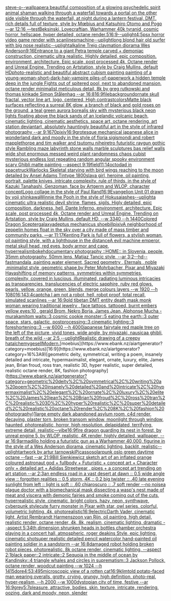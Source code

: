 [steve-o](https://www.ebank.nz/aiartgenerator?category=steve-o)[--wallpaper](https://www.ebank.nz/aiartgenerator?category=--wallpaper)[a beautiful composition of a glowing psychedelic spirit animal shaman walking through a waterfall towards a portal on the other side visible through the waterfall, at night during a lantern festival, DMT,  rich details full of texture, style by Mœbius and Katsuhiro Otomo and Pogo —ar 12:16 —test](https://www.ebank.nz/aiartgenerator?category=a%20beautiful%20composition%20of%20a%20glowing%20psychedelic%20spirit%20animal%20shaman%20walking%20through%20a%20waterfall%20towards%20a%20portal%20on%20the%20other%20side%20visible%20through%20the%20waterfall%2C%20at%20night%20during%20a%20lantern%20festival%2C%20DMT%2C%20%20rich%20details%20full%20of%20texture%2C%20style%20by%20M%C5%93bius%20and%20Katsuhiro%20Otomo%20and%20Pogo%20%E2%80%94ar%2012%3A16%20%E2%80%94test)[Beksinski, Lovecraftian, Warhammer 40k tyranid, cosmic horror, hellscape, hyper detailed, octane render](https://www.ebank.nz/aiartgenerator?category=Beksinski%2C%20Lovecraftian%2C%20Warhammer%2040k%20tyranid%2C%20cosmic%20horror%2C%20hellscape%2C%20hyper%20detailed%2C%20octane%20render)[.5](https://www.ebank.nz/aiartgenerator?category=.5)[16:9](https://www.ebank.nz/aiartgenerator?category=16%3A9)[--uplight](https://www.ebank.nz/aiartgenerator?category=--uplight)[4:5](https://www.ebank.nz/aiartgenerator?category=4%3A5)[psx horror video game render with scanlines](https://www.ebank.nz/aiartgenerator?category=psx%20horror%20video%20game%20render%20with%20scanlines)[machine](https://www.ebank.nz/aiartgenerator?category=machine)[--uplight](https://www.ebank.nz/aiartgenerator?category=--uplight)[long blond hair old surfer with big nose realistic](https://www.ebank.nz/aiartgenerator?category=long%20blond%20hair%20old%20surfer%20with%20big%20nose%20realistic)[--uplight](https://www.ebank.nz/aiartgenerator?category=--uplight)[alkaline Trejo claymation diorama Wes Anderson](https://www.ebank.nz/aiartgenerator?category=alkaline%20Trejo%20claymation%20diorama%20Wes%20Anderson)[9:16](https://www.ebank.nz/aiartgenerator?category=9%3A16)[Entrance to a giant Petra temple carved + demoniac construction, cinematic ultra realistic. Highly detailed, epic composition. environment, architecture. Epic scale, post processed 4k, Octane render and Unreal Engine. Trending on Artstation, style by Craig Mullins, default HD](https://www.ebank.nz/aiartgenerator?category=Entrance%20to%20a%20giant%20Petra%20temple%20carved%20%2B%20demoniac%20construction%2C%20cinematic%20ultra%20realistic.%20Highly%20detailed%2C%20epic%20composition.%20environment%2C%20architecture.%20Epic%20scale%2C%20post%20processed%204k%2C%20Octane%20render%20and%20Unreal%20Engine.%20Trending%20on%20Artstation%2C%20style%20by%20Craig%20Mullins%2C%20default%20HD)[photo-realistic and beautiful abstract cubism painting painting of a young-woman-short-dark-hair-vampire piles-of-paperwork a hidden temple deep in the jungle Fights out of spitered pool, next to abandoned mansion, octane render minimalist meticulous detail, 8k by greg rutkowski and thomas kinkade Simon Stålenhag  --ar 16:8](https://www.ebank.nz/aiartgenerator?category=photo-realistic%20and%20beautiful%20abstract%20cubism%20painting%20painting%20of%20a%20young-woman-short-dark-hair-vampire%20piles-of-paperwork%20a%20hidden%20temple%20deep%20in%20the%20jungle%20Fights%20out%20of%20spitered%20pool%2C%20next%20to%20abandoned%20mansion%2C%20octane%20render%20minimalist%20meticulous%20detail%2C%208k%20by%20greg%20rutkowski%20and%20thomas%20kinkade%20Simon%20St%C3%A5lenhag%20%20--ar%2016%3A8)[16:9](https://www.ebank.nz/aiartgenerator?category=16%3A9)[file](https://www.ebank.nz/aiartgenerator?category=file)[background](https://www.ebank.nz/aiartgenerator?category=background)[ornate skull fractal, vector line art, logo, centered, High contrast](https://www.ebank.nz/aiartgenerator?category=ornate%20skull%20fractal%2C%20vector%20line%20art%2C%20logo%2C%20centered%2C%20High%20contrast)[colors](https://www.ebank.nz/aiartgenerator?category=colors)[Matte black surfaces reflecting a surreal 8K glow, a branch of black and gold roses on the ground, a teal green aurora borealis sky with mysterious black neon lights floating above the black sands of an Icelandic volcanic beach, cinematic lighting, cinematic aesthetics, space art, octane rendering, art station deviantart, absolutely hauntingly beautiful art in the style of infrared photography --ar 9:16](https://www.ebank.nz/aiartgenerator?category=Matte%20black%20surfaces%20reflecting%20a%20surreal%208K%20glow%2C%20a%20branch%20of%20black%20and%20gold%20roses%20on%20the%20ground%2C%20a%20teal%20green%20aurora%20borealis%20sky%20with%20mysterious%20black%20neon%20lights%20floating%20above%20the%20black%20sands%20of%20an%20Icelandic%20volcanic%20beach%2C%20cinematic%20lighting%2C%20cinematic%20aesthetics%2C%20space%20art%2C%20octane%20rendering%2C%20art%20station%20deviantart%2C%20absolutely%20hauntingly%20beautiful%20art%20in%20the%20style%20of%20infrared%20photography%20--ar%209%3A16)[70](https://www.ebank.nz/aiartgenerator?category=70)[pixiv](https://www.ebank.nz/aiartgenerator?category=pixiv)[16:9](https://www.ebank.nz/aiartgenerator?category=16%3A9)[grotesque mechanical japanese alice in wonderland dark and moody in the style of floria sigismondi and robert mapplethorpe and tim walker and tsutomu nihei](https://www.ebank.nz/aiartgenerator?category=grotesque%20mechanical%20japanese%20alice%20in%20wonderland%20dark%20and%20moody%20in%20the%20style%20of%20floria%20sigismondi%20and%20robert%20mapplethorpe%20and%20tim%20walker%20and%20tsutomu%20nihei)[retro futuristic raygun gothic style Rambling maze labyrinth stone walls marble sculptures bas relief walls wide shot enormous messed weird plant randomness chaos  cubist mysterious endless lost repeating random angular spooky environment scary Ghibli matte painting --aspect 9:19](https://www.ebank.nz/aiartgenerator?category=retro%20futuristic%20raygun%20gothic%20style%20Rambling%20maze%20labyrinth%20stone%20walls%20marble%20sculptures%20bas%20relief%20walls%20wide%20shot%20enormous%20messed%20weird%20plant%20randomness%20chaos%20%20cubist%20mysterious%20endless%20lost%20repeating%20random%20angular%20spooky%20environment%20scary%20Ghibli%20matte%20painting%20--aspect%209%3A19)[field](https://www.ebank.nz/aiartgenerator?category=field)[11:14](https://www.ebank.nz/aiartgenerator?category=11%3A14)[octodad in space](https://www.ebank.nz/aiartgenerator?category=octodad%20in%20space)[truck](https://www.ebank.nz/aiartgenerator?category=truck)[Warlocks Skeletal starving with bird wings reaching to the moon detailed by Ansel Adams Tintype 1800s](https://www.ebank.nz/aiartgenerator?category=Warlocks%20Skeletal%20starving%20with%20bird%20wings%20reaching%20to%20the%20moon%20detailed%20by%20Ansel%20Adams%20Tintype%201800s)[lava girl, heroine, oil painting, portrait, palette knives, intricate complexity, rule of thirds, in the style of Kazuki Tanahashi, Genzoman, face by Artgerm and WLOP, character concept](https://www.ebank.nz/aiartgenerator?category=lava%20girl%2C%20heroine%2C%20oil%20painting%2C%20portrait%2C%20palette%20knives%2C%20intricate%20complexity%2C%20rule%20of%20thirds%2C%20in%20the%20style%20of%20Kazuki%20Tanahashi%2C%20Genzoman%2C%20face%20by%20Artgerm%20and%20WLOP%2C%20character%20concept)[Logo collage in the style of Paul Rand](https://www.ebank.nz/aiartgenerator?category=Logo%20collage%20in%20the%20style%20of%20Paul%20Rand)[16:9](https://www.ebank.nz/aiartgenerator?category=16%3A9)[Evangelion Unit 01 drawn by yoji shinkawa](https://www.ebank.nz/aiartgenerator?category=Evangelion%20Unit%2001%20drawn%20by%20yoji%20shinkawa)[Winnie the Pooh in the style of Hokusai](https://www.ebank.nz/aiartgenerator?category=Winnie%20the%20Pooh%20in%20the%20style%20of%20Hokusai)[ashes](https://www.ebank.nz/aiartgenerator?category=ashes)[--uplight](https://www.ebank.nz/aiartgenerator?category=--uplight)[a cinematic ultra realistic devil shrine, flames, sigils. Higly detailed, epic composition, darkness, hell, Dante Inferno. environment, architecture. Epic scale, post processed 4k, Octane render and Unreal Engine. Trending on Artstation, style by Craig Mullins, default HD, --w 3340 --h 1440](https://www.ebank.nz/aiartgenerator?category=a%20cinematic%20ultra%20realistic%20devil%20shrine%2C%20flames%2C%20sigils.%20Higly%20detailed%2C%20epic%20composition%2C%20darkness%2C%20hell%2C%20Dante%20Inferno.%20environment%2C%20architecture.%20Epic%20scale%2C%20post%20processed%204k%2C%20Octane%20render%20and%20Unreal%20Engine.%20Trending%20on%20Artstation%2C%20style%20by%20Craig%20Mullins%2C%20default%20HD%2C%20--w%203340%20--h%201440)[Colored Dragon Scepter](https://www.ebank.nz/aiartgenerator?category=Colored%20Dragon%20Scepter)[galaxy](https://www.ebank.nz/aiartgenerator?category=galaxy)[adeptus mechanicus shoebill](https://www.ebank.nz/aiartgenerator?category=adeptus%20mechanicus%20shoebill)[pixiv](https://www.ebank.nz/aiartgenerator?category=pixiv)[A neighborhood of zeppelin homes float in the sky over a city made of mass timber and community parks. —ar 11:17](https://www.ebank.nz/aiartgenerator?category=A%20neighborhood%20of%20zeppelin%20homes%20float%20in%20the%20sky%20over%20a%20city%20made%20of%20mass%20timber%20and%20community%20parks.%20%E2%80%94ar%2011%3A17)[Kenting Park is full of flowers, a stylish woman, oil painting style, with a lighthouse in the distance](https://www.ebank.nz/aiartgenerator?category=Kenting%20Park%20is%20full%20of%20flowers%2C%20a%20stylish%20woman%2C%20oil%20painting%20style%2C%20with%20a%20lighthouse%20in%20the%20distance)[A evil machine emperor, metal skull head, red eyes, body armor and cape, hyperrealism](https://www.ebank.nz/aiartgenerator?category=A%20evil%20machine%20emperor%2C%20metal%20skull%20head%2C%20red%20eyes%2C%20body%20armor%20and%20cape%2C%20hyperrealism)[bokeh](https://www.ebank.nz/aiartgenerator?category=bokeh)[documentary photography ::HOME:: in Slovenia, people, 35mm photography, 50mm lens, Matjaz Tancic style, --ar 3:2](https://www.ebank.nz/aiartgenerator?category=documentary%20photography%20%3A%3AHOME%3A%3A%20in%20Slovenia%2C%20people%2C%2035mm%20photography%2C%2050mm%20lens%2C%20Matjaz%20Tancic%20style%2C%20--ar%203%3A2)[--hd](https://www.ebank.nz/aiartgenerator?category=--hd)[--fast](https://www.ebank.nz/aiartgenerator?category=--fast)[mandala ,painting,water element, Sacred geometry , Eternals , noble ,minimalist style ,geometric shape,by Peter Mohrbacher, Pixar and Miyazaki Haya](https://www.ebank.nz/aiartgenerator?category=mandala%20%2Cpainting%2Cwater%20element%2C%20Sacred%20geometry%20%2C%20Eternals%20%2C%20noble%20%2Cminimalist%20style%20%2Cgeometric%20shape%2Cby%20Peter%20Mohrbacher%2C%20Pixar%20and%20Miyazaki%20Haya)[shifting of memory patterns, symmetries within symmetries, complexity, covered in luscious, illuminated, radiating luminous intricacies as transparencies, translucencies of electric sapphire, ruby red glows, pearls, yellow, orange, green, blends, merge colours layers --w 1920 --h 1080](https://www.ebank.nz/aiartgenerator?category=shifting%20of%20memory%20patterns%2C%20symmetries%20within%20symmetries%2C%20complexity%2C%20covered%20in%20luscious%2C%20illuminated%2C%20radiating%20luminous%20intricacies%20as%20transparencies%2C%20translucencies%20of%20electric%20sapphire%2C%20ruby%20red%20glows%2C%20pearls%2C%20yellow%2C%20orange%2C%20green%2C%20blends%2C%20merge%20colours%20layers%20--w%201920%20--h%201080)[16:14](https://www.ebank.nz/aiartgenerator?category=16%3A14)[3:4](https://www.ebank.nz/aiartgenerator?category=3%3A4)[captcha I am not a robot, hell, robot proof, total recall, simulated scanlines --ar 16:9](https://www.ebank.nz/aiartgenerator?category=captcha%20I%20am%20not%20a%20robot%2C%20hell%2C%20robot%20proof%2C%20total%20recall%2C%20simulated%20scanlines%20--ar%2016%3A9)[old tibetan DMT entity death mask monk woman wearing traditional jewelry , face tattoos, tattooed, burnt embers yellow eyes:10 , gerald Brom, Nekro Borja, James Jean, Alphonse Mucha -](https://www.ebank.nz/aiartgenerator?category=old%20tibetan%20DMT%20entity%20death%20mask%20monk%20woman%20wearing%20traditional%20jewelry%20%2C%20face%20tattoos%2C%20tattooed%2C%20burnt%20embers%20yellow%20eyes%3A10%20%2C%20gerald%20Brom%2C%20Nekro%20Borja%2C%20James%20Jean%2C%20Alphonse%20Mucha%20-)[murakami](https://www.ebank.nz/aiartgenerator?category=murakami)[tom waits::3 cosmic cookie monster::5 eating the earth::3 outer space, stars, galactic, postprocessing::3 cinematic lighting::3 foreshortening::3  --w 6000 --h 4000](https://www.ebank.nz/aiartgenerator?category=tom%20waits%3A%3A3%20cosmic%20cookie%20monster%3A%3A5%20eating%20the%20earth%3A%3A3%20outer%20space%2C%20stars%2C%20galactic%2C%20postprocessing%3A%3A3%20cinematic%20lighting%3A%3A3%20foreshortening%3A%3A3%20%20--w%206000%20--h%204000)[japanese fairytale red maple tree on the left of the picture, vivid tones, wide angle, by miyazaki, nausicaa ghibli, breath of the wild --ar 2:5 --uplight](https://www.ebank.nz/aiartgenerator?category=japanese%20fairytale%20red%20maple%20tree%20on%20the%20left%20of%20the%20picture%2C%20vivid%20tones%2C%20wide%20angle%2C%20by%20miyazaki%2C%20nausicaa%20ghibli%2C%20breath%20of%20the%20wild%20--ar%202%3A5%20--uplight)[Realistic drawing of a creepy hat](https://www.ebank.nz/aiartgenerator?category=Realistic%20drawing%20of%20a%20creepy%20hat)[alchemy](https://www.ebank.nz/aiartgenerator?category=alchemy)[gesell](https://www.ebank.nz/aiartgenerator?category=gesell)[Modern.](https://www.ebank.nz/aiartgenerator?category=Modern.)[moebius](https://www.ebank.nz/aiartgenerator?category=moebius)[16:9](https://www.ebank.nz/aiartgenerator?category=16%3A9)[geometric deity, symmetrical, writing a poem, insanely detailed and intricate, hypermaximalist, elegant, ornate, luxury, elite, James jean, Brian froud, ross tran, realistic 3D, hyper realistic, super detailed, realistic octane render, 8K, fashion photography](https://www.ebank.nz/aiartgenerator?category=geometric%20deity%2C%20symmetrical%2C%20writing%20a%20poem%2C%20insanely%20detailed%20and%20intricate%2C%20hypermaximalist%2C%20elegant%2C%20ornate%2C%20luxury%2C%20elite%2C%20James%20jean%2C%20Brian%20froud%2C%20ross%20tran%2C%20realistic%203D%2C%20hyper%20realistic%2C%20super%20detailed%2C%20realistic%20octane%20render%2C%208K%2C%20fashion%20photography)[1](https://www.ebank.nz/aiartgenerator?category=1)[large empty dark abandoned asylum room, c4d render, decaying, plaster torn, broken transom window, moonlight through window, haunted, photorealistic, horror, high resolution, delapidated, terrifying, extreme detail, realistic](https://www.ebank.nz/aiartgenerator?category=large%20empty%20dark%20abandoned%20asylum%20room%2C%20c4d%20render%2C%20decaying%2C%20plaster%20torn%2C%20broken%20transom%20window%2C%20moonlight%20through%20window%2C%20haunted%2C%20photorealistic%2C%20horror%2C%20high%20resolution%2C%20delapidated%2C%20terrifying%2C%20extreme%20detail%2C%20realistic)[—vibe](https://www.ebank.nz/aiartgenerator?category=%E2%80%94vibe)[16:9](https://www.ebank.nz/aiartgenerator?category=16%3A9)[fire dragon guarding its nest in forest, by unreal engine 5, by WLOP, realistic, 4K render, highly detailed, wallpaper, --ar 16:9](https://www.ebank.nz/aiartgenerator?category=fire%20dragon%20guarding%20its%20nest%20in%20forest%2C%20by%20unreal%20engine%205%2C%20by%20WLOP%2C%20realistic%2C%204K%20render%2C%20highly%20detailed%2C%20wallpaper%2C%20--ar%2016%3A9)[armadillo holding a futuristic gun as a Warhammer 40,000, figurine in the style of a Wes Anderson diorama, cinematic lighting, backlit, realistic](https://www.ebank.nz/aiartgenerator?category=armadillo%20holding%20a%20futuristic%20gun%20as%20a%20Warhammer%2040%2C000%2C%20figurine%20in%20the%20style%20of%20a%20Wes%20Anderson%20diorama%2C%20cinematic%20lighting%2C%20backlit%2C%20realistic)[--uplight](https://www.ebank.nz/aiartgenerator?category=--uplight)[artwork by artur tarnowski](https://www.ebank.nz/aiartgenerator?category=artwork%20by%20artur%20tarnowski)[Picasso](https://www.ebank.nz/aiartgenerator?category=Picasso)[solarpunk oslo green daytime octane --fast --ar 21:9](https://www.ebank.nz/aiartgenerator?category=solarpunk%20oslo%20green%20daytime%20octane%20--fast%20--ar%2021%3A9)[Bill Sienkiewicz sketch art of an inflated orange coloured  astronaut god + fullbody + Futuristic + concept art + Character only + detailed art + Adidas Streetwear , pipes + a concept art trending on art station --ar 2:3](https://www.ebank.nz/aiartgenerator?category=Bill%20Sienkiewicz%20sketch%20art%20of%20an%20inflated%20orange%20coloured%20%20astronaut%20god%20%2B%20fullbody%20%2B%20Futuristic%20%2B%20concept%20art%20%2B%20Character%20only%20%2B%20detailed%20art%20%2B%20Adidas%20Streetwear%20%2C%20pipes%20%2B%20a%20concept%20art%20trending%20on%20art%20station%20--ar%202%3A3)[an endless road in a vast desert at dawn :: 0.5 wide angle view :: forgotten realities :: 0.5 storm, 4K,:: 0.2 big twister :: .40 late evening sunlight from left :: light is soft :: .60 chiaroscuro  :: .7 soft render --no noise](https://www.ebank.nz/aiartgenerator?category=an%20endless%20road%20in%20a%20vast%20desert%20at%20dawn%20%3A%3A%200.5%20wide%20angle%20view%20%3A%3A%20forgotten%20realities%20%3A%3A%200.5%20storm%2C%204K%2C%3A%3A%200.2%20big%20twister%20%3A%3A%20.40%20late%20evening%20sunlight%20from%20left%20%3A%3A%20light%20is%20soft%20%3A%3A%20.60%20chiaroscuro%20%20%3A%3A%20.7%20soft%20render%20--no%20noise)[a plague doctor with a biomechanical mask dissecting a wasp's nest made of meat and viscera with demonic fairies and smoke coming out of the cuts, hyperrealistic style, cinematic, bright colors, hazy, neon, synthwave, cyberpunk style](https://www.ebank.nz/aiartgenerator?category=a%20plague%20doctor%20with%20a%20biomechanical%20mask%20dissecting%20a%20wasp%27s%20nest%20made%20of%20meat%20and%20viscera%20with%20demonic%20fairies%20and%20smoke%20coming%20out%20of%20the%20cuts%2C%20hyperrealistic%20style%2C%20cinematic%2C%20bright%20colors%2C%20hazy%2C%20neon%2C%20synthwave%2C%20cyberpunk%20style)[cute furry monster in Pixar with star, owl series, colorful, volumetric lighting, 4k, photorealistic](https://www.ebank.nz/aiartgenerator?category=cute%20furry%20monster%20in%20Pixar%20with%20star%2C%20owl%20series%2C%20colorful%2C%20volumetric%20lighting%2C%204k%2C%20photorealistic)[16:9](https://www.ebank.nz/aiartgenerator?category=16%3A9)[electric](https://www.ebank.nz/aiartgenerator?category=electric)[Darth Vader, cinematic light, Artist Rembrandt Harmenszoon van Rijn, oil painting, high detail, realistic render, octane render, 4k, 8k, realism, cinematic lighting, dramatic --aspect 5:3](https://www.ebank.nz/aiartgenerator?category=Darth%20Vader%2C%20cinematic%20light%2C%20Artist%20Rembrandt%20Harmenszoon%20van%20Rijn%2C%20oil%20painting%2C%20high%20detail%2C%20realistic%20render%2C%20octane%20render%2C%204k%2C%208k%2C%20realism%2C%20cinematic%20lighting%2C%20dramatic%20--aspect%205%3A3)[4th dimension shrunken heads in bottles chamber orchestra playing in a concert hall, atmospheric, roger deakins Style, epic lighting, cinematic shotsuper realistic detailed pencil watercolor hand-painted oil painting soldier in a sandstorm --ar 16:8](https://www.ebank.nz/aiartgenerator?category=4th%20dimension%20shrunken%20heads%20in%20bottles%20chamber%20orchestra%20playing%20in%20a%20concert%20hall%2C%20atmospheric%2C%20roger%20deakins%20Style%2C%20epic%20lighting%2C%20cinematic%20shotsuper%20realistic%20detailed%20pencil%20watercolor%20hand-painted%20oil%20painting%20soldier%20in%20a%20sandstorm%20--ar%2016%3A8)[damaged robot holding broken robot pieces, photorealistic, 8k octane render, cinematic lighting, --aspect 2:1](https://www.ebank.nz/aiartgenerator?category=damaged%20robot%20holding%20broken%20robot%20pieces%2C%20photorealistic%2C%208k%20octane%20render%2C%20cinematic%20lighting%2C%20--aspect%202%3A1)[black paper::2 intricate::2 Sequoia in the middle of ocean by Kandinsky::4 triangle whales and circles in suprematism::3 Jackson Pollock, octane render, woodcut painting --w 1024 --h 1415](https://www.ebank.nz/aiartgenerator?category=black%20paper%3A%3A2%20intricate%3A%3A2%20Sequoia%20in%20the%20middle%20of%20ocean%20by%20Kandinsky%3A%3A4%20triangle%20whales%20and%20circles%20in%20suprematism%3A%3A3%20Jackson%20Pollock%2C%20octane%20render%2C%20woodcut%20painting%20--w%201024%20--h%201415)[dore](https://www.ebank.nz/aiartgenerator?category=dore)[4:5](https://www.ebank.nz/aiartgenerator?category=4%3A5)[3:4](https://www.ebank.nz/aiartgenerator?category=3%3A4)[95](https://www.ebank.nz/aiartgenerator?category=95)[microscopic view of a rotten cat](https://www.ebank.nz/aiartgenerator?category=microscopic%20view%20of%20a%20rotten%20cat)[16:9](https://www.ebank.nz/aiartgenerator?category=16%3A9)[klimt](https://www.ebank.nz/aiartgenerator?category=klimt)[old potato-faced man wearing overalls, grotty, crying, grungy, high definition, photo-real, hyper-realism, --h 2000 --w 1000](https://www.ebank.nz/aiartgenerator?category=old%20potato-faced%20man%20wearing%20overalls%2C%20grotty%2C%20crying%2C%20grungy%2C%20high%20definition%2C%20photo-real%2C%20hyper-realism%2C%20--h%202000%20--w%201000)[dystopian city of time, festive --ar 16:9](https://www.ebank.nz/aiartgenerator?category=dystopian%20city%20of%20time%2C%20festive%20--ar%2016%3A9)[grey](https://www.ebank.nz/aiartgenerator?category=grey)[5:7](https://www.ebank.nz/aiartgenerator?category=5%3A7)[pleasure, attractive, bodies, skin, texture, intricate, rendering, oozing, dark and moody, neon, slender](https://www.ebank.nz/aiartgenerator?category=pleasure%2C%20attractive%2C%20bodies%2C%20skin%2C%20texture%2C%20intricate%2C%20rendering%2C%20oozing%2C%20dark%20and%20moody%2C%20neon%2C%20slender)